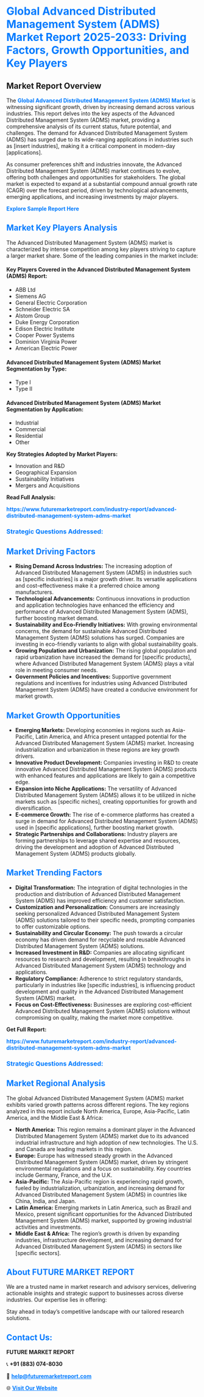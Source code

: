 <h1 style="color: #007BFF;">Global Advanced Distributed Management System (ADMS) Market Report 2025-2033: Driving Factors, Growth Opportunities, and Key Players</h1>

<section id="overview">
<h2>Market Report Overview</h2>
<p>The <a href="https://www.futuremarketreport.com/industry-report/advanced-distributed-management-system-adms-market" style="color: #007BFF; text-decoration: none;"><strong>Global Advanced Distributed Management System (ADMS) Market</strong></a> is witnessing significant growth, driven by increasing demand across various industries. This report delves into the key aspects of the Advanced Distributed Management System (ADMS) market, providing a comprehensive analysis of its current status, future potential, and challenges. The demand for Advanced Distributed Management System (ADMS) has surged due to its wide-ranging applications in industries such as [insert industries], making it a critical component in modern-day [applications].</p>
<p>As consumer preferences shift and industries innovate, the Advanced Distributed Management System (ADMS) market continues to evolve, offering both challenges and opportunities for stakeholders. The global market is expected to expand at a substantial compound annual growth rate (CAGR) over the forecast period, driven by technological advancements, emerging applications, and increasing investments by major players.</p>
</section>

<section id="overview">
<p><a href="https://www.futuremarketreport.com/request-sample/reportId=108252" style="color: #007BFF; text-decoration: none;"><strong>Explore Sample Report Here</strong></a></p>
</section>

<section id="key-players">
<h2 style="color: #007BFF;">Market Key Players Analysis</h2>
<p>The Advanced Distributed Management System (ADMS) market is characterized by intense competition among key players striving to capture a larger market share. Some of the leading companies in the market include:</p>
<h4>Key Players Covered in the Advanced Distributed Management System (ADMS) Report:</h4>
<ul><li>ABB Ltd</li><li>Siemens AG</li><li>General Electric Corporation</li><li>Schneider Electric SA</li><li>Alstom Group</li><li>Duke Energy Corporation</li><li>Edison Electric Institute</li><li>Cooper Power Systems</li><li>Dominion Virginia Power</li><li>American Electric Power</li></ul>
<h4>Advanced Distributed Management System (ADMS) Market Segmentation by Type:</h4>
<ul><li>Type I</li><li>Type II</li></ul>

<h4>Advanced Distributed Management System (ADMS) Market Segmentation by Application:</h4>
<ul><li>Industrial</li><li>Commercial</li><li>Residential</li><li>Other</li></ul>
<p><strong>Key Strategies Adopted by Market Players:</strong></p>
<ul>
<li>Innovation and R&D</li>
<li>Geographical Expansion</li>
<li>Sustainability Initiatives</li>
<li>Mergers and Acquisitions</li>
</ul>
</section>

<section>
<p><strong>Read Full Analysis: </strong></p><a href="https://www.futuremarketreport.com/industry-report/advanced-distributed-management-system-adms-market" style="color: #007BFF; text-decoration: none;"><strong>https://www.futuremarketreport.com/industry-report/advanced-distributed-management-system-adms-market</strong></a>
<h3 style="color: #007BFF;">Strategic Questions Addressed:</h3>
</section>

<section id="driving-factors">
<h2 style="color: #007BFF;">Market Driving Factors</h2>
<ul>
<li><strong>Rising Demand Across Industries:</strong> The increasing adoption of Advanced Distributed Management System (ADMS) in industries such as [specific industries] is a major growth driver. Its versatile applications and cost-effectiveness make it a preferred choice among manufacturers.</li>
<li><strong>Technological Advancements:</strong> Continuous innovations in production and application technologies have enhanced the efficiency and performance of Advanced Distributed Management System (ADMS), further boosting market demand.</li>
<li><strong>Sustainability and Eco-Friendly Initiatives:</strong> With growing environmental concerns, the demand for sustainable Advanced Distributed Management System (ADMS) solutions has surged. Companies are investing in eco-friendly variants to align with global sustainability goals.</li>
<li><strong>Growing Population and Urbanization:</strong> The rising global population and rapid urbanization have increased the demand for [specific products], where Advanced Distributed Management System (ADMS) plays a vital role in meeting consumer needs.</li>
<li><strong>Government Policies and Incentives:</strong> Supportive government regulations and incentives for industries using Advanced Distributed Management System (ADMS) have created a conducive environment for market growth.</li>
</ul>
</section>

<section id="growth-opportunities">
<h2 style="color: #007BFF;">Market Growth Opportunities</h2>
<ul>
<li><strong>Emerging Markets:</strong> Developing economies in regions such as Asia-Pacific, Latin America, and Africa present untapped potential for the Advanced Distributed Management System (ADMS) market. Increasing industrialization and urbanization in these regions are key growth drivers.</li>
<li><strong>Innovative Product Development:</strong> Companies investing in R&D to create innovative Advanced Distributed Management System (ADMS) products with enhanced features and applications are likely to gain a competitive edge.</li>
<li><strong>Expansion into Niche Applications:</strong> The versatility of Advanced Distributed Management System (ADMS) allows it to be utilized in niche markets such as [specific niches], creating opportunities for growth and diversification.</li>
<li><strong>E-commerce Growth:</strong> The rise of e-commerce platforms has created a surge in demand for Advanced Distributed Management System (ADMS) used in [specific applications], further boosting market growth.</li>
<li><strong>Strategic Partnerships and Collaborations:</strong> Industry players are forming partnerships to leverage shared expertise and resources, driving the development and adoption of Advanced Distributed Management System (ADMS) products globally.</li>
</ul>
</section>

<section id="trending-factors">
<h2 style="color: #007BFF;">Market Trending Factors</h2>
<ul>
<li><strong>Digital Transformation:</strong> The integration of digital technologies in the production and distribution of Advanced Distributed Management System (ADMS) has improved efficiency and customer satisfaction.</li>
<li><strong>Customization and Personalization:</strong> Consumers are increasingly seeking personalized Advanced Distributed Management System (ADMS) solutions tailored to their specific needs, prompting companies to offer customizable options.</li>
<li><strong>Sustainability and Circular Economy:</strong> The push towards a circular economy has driven demand for recyclable and reusable Advanced Distributed Management System (ADMS) solutions.</li>
<li><strong>Increased Investment in R&D:</strong> Companies are allocating significant resources to research and development, resulting in breakthroughs in Advanced Distributed Management System (ADMS) technology and applications.</li>
<li><strong>Regulatory Compliance:</strong> Adherence to strict regulatory standards, particularly in industries like [specific industries], is influencing product development and quality in the Advanced Distributed Management System (ADMS) market.</li>
<li><strong>Focus on Cost-Effectiveness:</strong> Businesses are exploring cost-efficient Advanced Distributed Management System (ADMS) solutions without compromising on quality, making the market more competitive.</li>
</ul>
</section>

<section>
<p><strong>Get Full Report: </strong></p><a href="https://www.futuremarketreport.com/industry-report/advanced-distributed-management-system-adms-market" style="color: #007BFF; text-decoration: none;"><strong>https://www.futuremarketreport.com/industry-report/advanced-distributed-management-system-adms-market</strong></a>
<h3 style="color: #007BFF;">Strategic Questions Addressed:</h3>
</section>


<section id="regional-analysis">
<h2 style="color: #007BFF;">Market Regional Analysis</h2>
<p>The global Advanced Distributed Management System (ADMS) market exhibits varied growth patterns across different regions. The key regions analyzed in this report include North America, Europe, Asia-Pacific, Latin America, and the Middle East & Africa:</p>
<ul>
<li><strong>North America:</strong> This region remains a dominant player in the Advanced Distributed Management System (ADMS) market due to its advanced industrial infrastructure and high adoption of new technologies. The U.S. and Canada are leading markets in this region.</li>
<li><strong>Europe:</strong> Europe has witnessed steady growth in the Advanced Distributed Management System (ADMS) market, driven by stringent environmental regulations and a focus on sustainability. Key countries include Germany, France, and the U.K.</li>
<li><strong>Asia-Pacific:</strong> The Asia-Pacific region is experiencing rapid growth, fueled by industrialization, urbanization, and increasing demand for Advanced Distributed Management System (ADMS) in countries like China, India, and Japan.</li>
<li><strong>Latin America:</strong> Emerging markets in Latin America, such as Brazil and Mexico, present significant opportunities for the Advanced Distributed Management System (ADMS) market, supported by growing industrial activities and investments.</li>
<li><strong>Middle East & Africa:</strong> The region’s growth is driven by expanding industries, infrastructure development, and increasing demand for Advanced Distributed Management System (ADMS) in sectors like [specific sectors].</li>
</ul>
</section>

<footer>
<h2 style="color: #007BFF;">About FUTURE MARKET REPORT</h2>
<p>We are a trusted name in market research and advisory services, delivering actionable insights and strategic support to businesses across diverse industries. Our expertise lies in offering:</p>

<p>Stay ahead in today’s competitive landscape with our tailored research solutions.</p>

<h2 style="color: #007BFF;">Contact Us:</h2>
<p><strong>FUTURE MARKET REPORT</strong></p>
<p>📞 <strong>+91 (883) 074-8030</strong></p>
<p>📧 <strong><a href="mailto:help@futuremarketreport.com" style="color: #007BFF;">help@futuremarketreport.com</a></strong></p>
<p>🌐 <strong><a href="https://www.futuremarketreport.com/" style="color: #007BFF;">Visit Our Website</a></strong></p>
</footer>